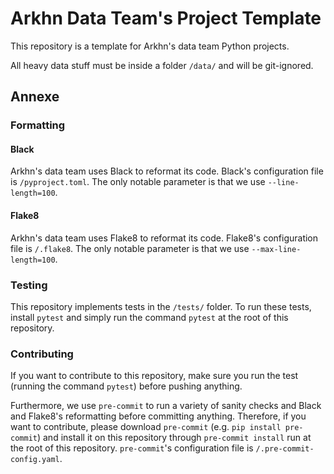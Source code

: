 # Arkhn Data Team's Project Template

This repository is a template for Arkhn's data team Python projects.

All heavy data stuff must be inside a folder `/data/` and will be git-ignored.


## Annexe
### Formatting
#### Black
Arkhn's data team uses Black to reformat its code. Black's configuration file is `/pyproject.toml`.
The only notable parameter is that we use `--line-length=100`.

#### Flake8
Arkhn's data team uses Flake8 to reformat its code. Flake8's configuration file is `/.flake8`.
The only notable parameter is that we use `--max-line-length=100`.

### Testing
This repository implements tests in the `/tests/` folder. To run these tests, install `pytest`
and simply run the command `pytest` at the root of this repository.

### Contributing
If you want to contribute to this repository, make sure you run the test (running the command
`pytest`) before pushing anything.

Furthermore, we use `pre-commit` to run a variety of sanity checks and Black and Flake8's
reformatting before committing anything. Therefore, if you want to contribute, please download
`pre-commit` (e.g. `pip install pre-commit`) and install it on this repository through
`pre-commit install` run at the root of this repository. `pre-commit`'s configuration file is
`/.pre-commit-config.yaml`.
